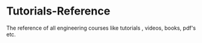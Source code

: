 # Tutorials-Reference
The reference of all engineering courses like tutorials , videos, books, pdf's etc.
